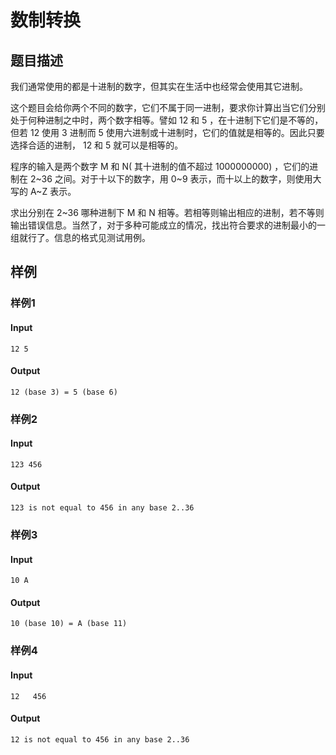 # 数制转换

## 题目描述

我们通常使用的都是十进制的数字，但其实在生活中也经常会使用其它进制。

这个题目会给你两个不同的数字，它们不属于同一进制，要求你计算出当它们分别处于何种进制之中时，两个数字相等。譬如 12 和 5 ，在十进制下它们是不等的，但若 12 使用 3 进制而 5 使用六进制或十进制时，它们的值就是相等的。因此只要选择合适的进制， 12 和 5 就可以是相等的。

程序的输入是两个数字 M 和 N( 其十进制的值不超过 1000000000) ，它们的进制在 2~36 之间。对于十以下的数字，用 0~9 表示，而十以上的数字，则使用大写的 A~Z 表示。

求出分别在 2~36 哪种进制下 M 和 N 相等。若相等则输出相应的进制，若不等则输出错误信息。当然了，对于多种可能成立的情况，找出符合要求的进制最小的一组就行了。信息的格式见测试用例。

## 样例

### 样例1

#### Input

```
12 5
```

#### Output

```
12 (base 3) = 5 (base 6)
```

### 样例2

#### Input

```
123 456
```

#### Output

```
123 is not equal to 456 in any base 2..36
```

### 样例3

#### Input

```
10 A
```

#### Output

```
10 (base 10) = A (base 11)
```

### 样例4

#### Input

```
12   456
```

#### Output

```
12 is not equal to 456 in any base 2..36
```


